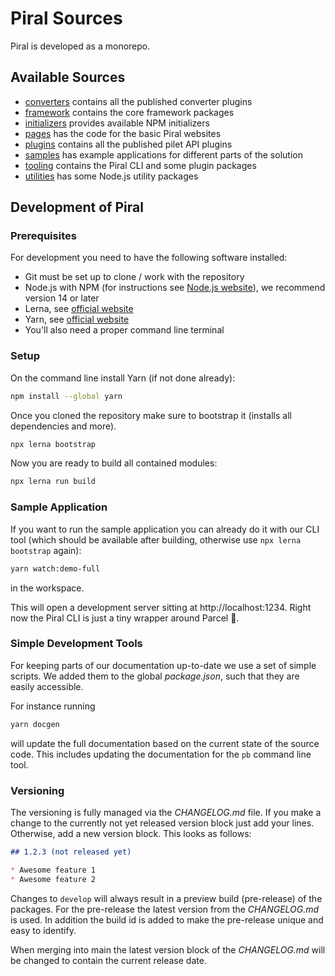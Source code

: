 # Piral Sources

Piral is developed as a monorepo.

## Available Sources

- [converters](./converters/README.md) contains all the published converter plugins
- [framework](./framework/README.md) contains the core framework packages
- [initializers](./initializers/README.md) provides available NPM initializers
- [pages](./pages/README.md) has the code for the basic Piral websites
- [plugins](./plugins/README.md) contains all the published pilet API plugins
- [samples](./samples/README.md) has example applications for different parts of the solution
- [tooling](./tooling/README.md) contains the Piral CLI and some plugin packages
- [utilities](./utilities/README.md) has some Node.js utility packages

## Development of Piral

### Prerequisites

For development you need to have the following software installed:

- Git must be set up to clone / work with the repository
- Node.js with NPM (for instructions see [Node.js website](https://nodejs.org/en/)), we recommend version 14 or later
- Lerna, see [official website](https://lerna.js.org)
- Yarn, see [official website](https://yarnpkg.com/lang/en/)
- You'll also need a proper command line terminal

### Setup

On the command line install Yarn (if not done already):

```sh
npm install --global yarn
```

Once you cloned the repository make sure to bootstrap it (installs all dependencies and more).

```sh
npx lerna bootstrap
```

Now you are ready to build all contained modules:

```sh
npx lerna run build
```

### Sample Application

If you want to run the sample application you can already do it with our CLI tool (which should be available after building, otherwise use `npx lerna bootstrap` again):

```sh
yarn watch:demo-full
```

in the workspace.

<!-- markdown-link-check-disable-next-line -->
This will open a development server sitting at http://localhost:1234. Right now the Piral CLI is just a tiny wrapper around Parcel :rocket:.

### Simple Development Tools

For keeping parts of our documentation up-to-date we use a set of simple scripts. We added them to the global *package.json*, such that they are easily accessible.

For instance running

```sh
yarn docgen
```

will update the full documentation based on the current state of the source code. This includes updating the documentation for the `pb` command line tool.

### Versioning

The versioning is fully managed via the *CHANGELOG.md* file. If you make a change to the currently not yet released version block just add your lines. Otherwise, add a new version block. This looks as follows:

```md
## 1.2.3 (not released yet)

* Awesome feature 1
* Awesome feature 2
```

Changes to `develop` will always result in a preview build (pre-release) of the packages. For the pre-release the latest version from the *CHANGELOG.md* is used. In addition the build id is added to make the pre-release unique and easy to identify.

When merging into main the latest version block of the *CHANGELOG.md* will be changed to contain the current release date.
